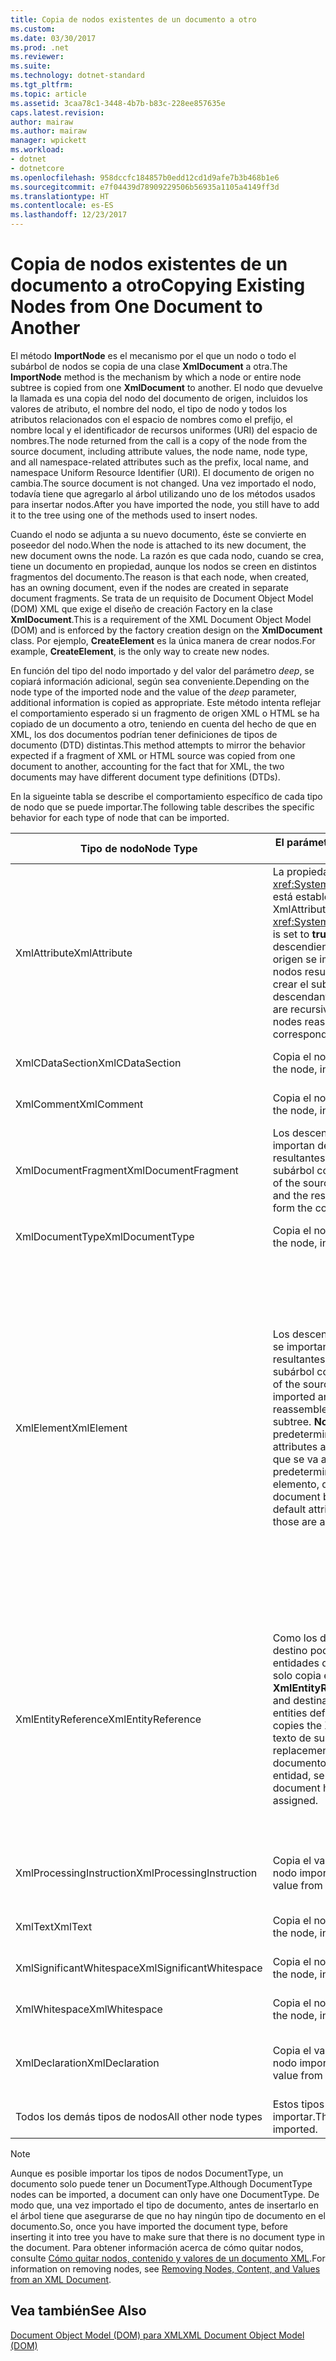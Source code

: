 ```yaml
---
title: Copia de nodos existentes de un documento a otro
ms.custom: 
ms.date: 03/30/2017
ms.prod: .net
ms.reviewer: 
ms.suite: 
ms.technology: dotnet-standard
ms.tgt_pltfrm: 
ms.topic: article
ms.assetid: 3caa78c1-3448-4b7b-b83c-228ee857635e
caps.latest.revision: 
author: mairaw
ms.author: mairaw
manager: wpickett
ms.workload:
- dotnet
- dotnetcore
ms.openlocfilehash: 958dccfc184857b0edd12cd1d9afe7b3b468b1e6
ms.sourcegitcommit: e7f04439d78909229506b56935a1105a4149ff3d
ms.translationtype: HT
ms.contentlocale: es-ES
ms.lasthandoff: 12/23/2017
---
```

# <a name="copying-existing-nodes-from-one-document-to-another"></a><span data-ttu-id="59ca4-102">Copia de nodos existentes de un documento a otro</span><span class="sxs-lookup"><span data-stu-id="59ca4-102">Copying Existing Nodes from One Document to Another</span></span>
<span data-ttu-id="59ca4-103">El método **ImportNode** es el mecanismo por el que un nodo o todo el subárbol de nodos se copia de una clase **XmlDocument** a otra.</span><span class="sxs-lookup"><span data-stu-id="59ca4-103">The **ImportNode** method is the mechanism by which a node or entire node subtree is copied from one **XmlDocument** to another.</span></span> <span data-ttu-id="59ca4-104">El nodo que devuelve la llamada es una copia del nodo del documento de origen, incluidos los valores de atributo, el nombre del nodo, el tipo de nodo y todos los atributos relacionados con el espacio de nombres como el prefijo, el nombre local y el identificador de recursos uniformes (URI) del espacio de nombres.</span><span class="sxs-lookup"><span data-stu-id="59ca4-104">The node returned from the call is a copy of the node from the source document, including attribute values, the node name, node type, and all namespace-related attributes such as the prefix, local name, and namespace Uniform Resource Identifier (URI).</span></span> <span data-ttu-id="59ca4-105">El documento de origen no cambia.</span><span class="sxs-lookup"><span data-stu-id="59ca4-105">The source document is not changed.</span></span> <span data-ttu-id="59ca4-106">Una vez importado el nodo, todavía tiene que agregarlo al árbol utilizando uno de los métodos usados para insertar nodos.</span><span class="sxs-lookup"><span data-stu-id="59ca4-106">After you have imported the node, you still have to add it to the tree using one of the methods used to insert nodes.</span></span>  
  
 <span data-ttu-id="59ca4-107">Cuando el nodo se adjunta a su nuevo documento, éste se convierte en poseedor del nodo.</span><span class="sxs-lookup"><span data-stu-id="59ca4-107">When the node is attached to its new document, the new document owns the node.</span></span> <span data-ttu-id="59ca4-108">La razón es que cada nodo, cuando se crea, tiene un documento en propiedad, aunque los nodos se creen en distintos fragmentos del documento.</span><span class="sxs-lookup"><span data-stu-id="59ca4-108">The reason is that each node, when created, has an owning document, even if the nodes are created in separate document fragments.</span></span> <span data-ttu-id="59ca4-109">Se trata de un requisito de Document Object Model (DOM) XML que exige el diseño de creación Factory en la clase **XmlDocument**.</span><span class="sxs-lookup"><span data-stu-id="59ca4-109">This is a requirement of the XML Document Object Model (DOM) and is enforced by the factory creation design on the **XmlDocument** class.</span></span> <span data-ttu-id="59ca4-110">Por ejemplo, **CreateElement** es la única manera de crear nodos.</span><span class="sxs-lookup"><span data-stu-id="59ca4-110">For example, **CreateElement**, is the only way to create new nodes.</span></span>  
  
 <span data-ttu-id="59ca4-111">En función del tipo del nodo importado y del valor del parámetro *deep*, se copiará información adicional, según sea conveniente.</span><span class="sxs-lookup"><span data-stu-id="59ca4-111">Depending on the node type of the imported node and the value of the *deep* parameter, additional information is copied as appropriate.</span></span> <span data-ttu-id="59ca4-112">Este método intenta reflejar el comportamiento esperado si un fragmento de origen XML o HTML se ha copiado de un documento a otro, teniendo en cuenta del hecho de que en XML, los dos documentos podrían tener definiciones de tipos de documento (DTD) distintas.</span><span class="sxs-lookup"><span data-stu-id="59ca4-112">This method attempts to mirror the behavior expected if a fragment of XML or HTML source was copied from one document to another, accounting for the fact that for XML, the two documents may have different document type definitions (DTDs).</span></span>  
  
 <span data-ttu-id="59ca4-113">En la sigueinte tabla se describe el comportamiento específico de cada tipo de nodo que se puede importar.</span><span class="sxs-lookup"><span data-stu-id="59ca4-113">The following table describes the specific behavior for each type of node that can be imported.</span></span>  
  
|<span data-ttu-id="59ca4-114">Tipo de nodo</span><span class="sxs-lookup"><span data-stu-id="59ca4-114">Node Type</span></span>|<span data-ttu-id="59ca4-115">El parámetro *deep* es true</span><span class="sxs-lookup"><span data-stu-id="59ca4-115">*deep* parameter is true</span></span>|<span data-ttu-id="59ca4-116">El parámetro *deep* es false</span><span class="sxs-lookup"><span data-stu-id="59ca4-116">*deep* parameter is false</span></span>|  
|---------------|------------------------------|-------------------------------|  
|<span data-ttu-id="59ca4-117">XmlAttribute</span><span class="sxs-lookup"><span data-stu-id="59ca4-117">XmlAttribute</span></span>|<span data-ttu-id="59ca4-118">La propiedad <xref:System.Xml.XmlAttribute.Specified%2A> está establecida en **true** en el nodo XmlAttribute.</span><span class="sxs-lookup"><span data-stu-id="59ca4-118">The <xref:System.Xml.XmlAttribute.Specified%2A> is set to **true** on the XmlAttribute.</span></span> <span data-ttu-id="59ca4-119">Los descendientes del nodo **XmlAttribute** de origen se importan de forma recursiva y los nodos resultantes se reensamblan para crear el subárbol correspondiente.</span><span class="sxs-lookup"><span data-stu-id="59ca4-119">The descendants of the source **XmlAttribute** are recursively imported and the resulting nodes reassembled to form the corresponding subtree.</span></span>|<span data-ttu-id="59ca4-120">El parámetro *deep* no se aplica a los nodos **XmlAttribute**, dado que siempre incluyen sus nodos secundarios cuando se importan.</span><span class="sxs-lookup"><span data-stu-id="59ca4-120">The *deep* parameter does not apply to **XmlAttribute** nodes, because they always carry their child nodes with them when imported.</span></span>|  
|<span data-ttu-id="59ca4-121">XmlCDataSection</span><span class="sxs-lookup"><span data-stu-id="59ca4-121">XmlCDataSection</span></span>|<span data-ttu-id="59ca4-122">Copia el nodo, junto con sus datos.</span><span class="sxs-lookup"><span data-stu-id="59ca4-122">Copies the node, including its data.</span></span>|<span data-ttu-id="59ca4-123">Copia el nodo, junto con sus datos.</span><span class="sxs-lookup"><span data-stu-id="59ca4-123">Copies the node, including its data.</span></span>|  
|<span data-ttu-id="59ca4-124">XmlComment</span><span class="sxs-lookup"><span data-stu-id="59ca4-124">XmlComment</span></span>|<span data-ttu-id="59ca4-125">Copia el nodo, junto con sus datos.</span><span class="sxs-lookup"><span data-stu-id="59ca4-125">Copies the node, including its data.</span></span>|<span data-ttu-id="59ca4-126">Copia el nodo, junto con sus datos.</span><span class="sxs-lookup"><span data-stu-id="59ca4-126">Copies the node, including its data.</span></span>|  
|<span data-ttu-id="59ca4-127">XmlDocumentFragment</span><span class="sxs-lookup"><span data-stu-id="59ca4-127">XmlDocumentFragment</span></span>|<span data-ttu-id="59ca4-128">Los descendientes del nodo de origen se importan de forma recursiva y los nodos resultantes se reensamblan para crear el subárbol correspondiente.</span><span class="sxs-lookup"><span data-stu-id="59ca4-128">The descendants of the source node are recursively imported and the resulting nodes reassembled to form the corresponding subtree.</span></span>|<span data-ttu-id="59ca4-129">Se crea una clase **XmlDocumentFragment** vacía.</span><span class="sxs-lookup"><span data-stu-id="59ca4-129">An empty **XmlDocumentFragment** is created.</span></span>|  
|<span data-ttu-id="59ca4-130">XmlDocumentType</span><span class="sxs-lookup"><span data-stu-id="59ca4-130">XmlDocumentType</span></span>|<span data-ttu-id="59ca4-131">Copia el nodo, junto con sus datos.\*</span><span class="sxs-lookup"><span data-stu-id="59ca4-131">Copies the node, including its data.\*</span></span>|<span data-ttu-id="59ca4-132">Copia el nodo, junto con sus datos.\*</span><span class="sxs-lookup"><span data-stu-id="59ca4-132">Copies the node, including its data.\*</span></span>|  
|<span data-ttu-id="59ca4-133">XmlElement</span><span class="sxs-lookup"><span data-stu-id="59ca4-133">XmlElement</span></span>|<span data-ttu-id="59ca4-134">Los descendientes del elemento de origen se importan de forma recursiva y los nodos resultantes se reensamblan para crear el subárbol correspondiente.</span><span class="sxs-lookup"><span data-stu-id="59ca4-134">The descendants of the source element are recursively imported and the resulting nodes reassembled to form the corresponding subtree.</span></span> <span data-ttu-id="59ca4-135">**Nota:** Los atributos predeterminados no se copian.</span><span class="sxs-lookup"><span data-stu-id="59ca4-135">**Note:**  Default attributes are not copied.</span></span> <span data-ttu-id="59ca4-136">Si el documento que se va a importar define atributos predeterminados para este nombre de elemento, dichos atributos se asignan.</span><span class="sxs-lookup"><span data-stu-id="59ca4-136">If the document being imported into defines default attributes for this element name, those are assigned.</span></span>|<span data-ttu-id="59ca4-137">Los nodos del atributo especificado del elemento de origen se importan y los nodos **XmlAttribute** se adjuntan al nuevo elemento.</span><span class="sxs-lookup"><span data-stu-id="59ca4-137">Specified attribute nodes of the source element are imported, and the generated **XmlAttribute** nodes are attached to the new element.</span></span> <span data-ttu-id="59ca4-138">Los nodos descendientes no se copian.</span><span class="sxs-lookup"><span data-stu-id="59ca4-138">The descendant nodes are not copied.</span></span> <span data-ttu-id="59ca4-139">**Nota:** Los atributos predeterminados no se copian.</span><span class="sxs-lookup"><span data-stu-id="59ca4-139">**Note:**  Default attributes are not copied.</span></span> <span data-ttu-id="59ca4-140">Si el documento que se va a importar define atributos predeterminados para este nombre de elemento, dichos atributos se asignan.</span><span class="sxs-lookup"><span data-stu-id="59ca4-140">If the document being imported into defines default attributes for this element name, those are assigned.</span></span>|  
|<span data-ttu-id="59ca4-141">XmlEntityReference</span><span class="sxs-lookup"><span data-stu-id="59ca4-141">XmlEntityReference</span></span>|<span data-ttu-id="59ca4-142">Como los documentos de origen y de destino podrían tener definidas las entidades de forma diferente, este método solo copia el nodo **XmlEntityReference**.</span><span class="sxs-lookup"><span data-stu-id="59ca4-142">Because the source and destination documents could have the entities defined differently, this method only copies the **XmlEntityReference** node.</span></span> <span data-ttu-id="59ca4-143">El texto de sustitución no se incluye.</span><span class="sxs-lookup"><span data-stu-id="59ca4-143">The replacement text is not included.</span></span> <span data-ttu-id="59ca4-144">Si el documento de destino tiene definida la entidad, se asigna su valor.</span><span class="sxs-lookup"><span data-stu-id="59ca4-144">If the destination document has the entity defined, its value is assigned.</span></span>|<span data-ttu-id="59ca4-145">Como los documentos de origen y de destino podrían tener definidas las entidades de forma diferente, este método solo copia el nodo **XmlEntityReference**.</span><span class="sxs-lookup"><span data-stu-id="59ca4-145">Because the source and destination documents could have the entities defined differently, this method only copies the **XmlEntityReference** node.</span></span> <span data-ttu-id="59ca4-146">El texto de sustitución no se incluye.</span><span class="sxs-lookup"><span data-stu-id="59ca4-146">The replacement text is not included.</span></span> <span data-ttu-id="59ca4-147">Si el documento de destino tiene definida la entidad, se asigna su valor.</span><span class="sxs-lookup"><span data-stu-id="59ca4-147">If the destination document has the entity defined, its value is assigned.</span></span>|  
|<span data-ttu-id="59ca4-148">XmlProcessingInstruction</span><span class="sxs-lookup"><span data-stu-id="59ca4-148">XmlProcessingInstruction</span></span>|<span data-ttu-id="59ca4-149">Copia el valor de destino y de datos del nodo importado.</span><span class="sxs-lookup"><span data-stu-id="59ca4-149">Copies the target and data value from the imported node.</span></span>|<span data-ttu-id="59ca4-150">Copia el valor de destino y de datos del nodo importado.</span><span class="sxs-lookup"><span data-stu-id="59ca4-150">Copies the target and data value from the imported node.</span></span>|  
|<span data-ttu-id="59ca4-151">XmlText</span><span class="sxs-lookup"><span data-stu-id="59ca4-151">XmlText</span></span>|<span data-ttu-id="59ca4-152">Copia el nodo, junto con sus datos.</span><span class="sxs-lookup"><span data-stu-id="59ca4-152">Copies the node, including its data.</span></span>|<span data-ttu-id="59ca4-153">Copia el nodo, junto con sus datos.</span><span class="sxs-lookup"><span data-stu-id="59ca4-153">Copies the node, including its data.</span></span>|  
|<span data-ttu-id="59ca4-154">XmlSignificantWhitespace</span><span class="sxs-lookup"><span data-stu-id="59ca4-154">XmlSignificantWhitespace</span></span>|<span data-ttu-id="59ca4-155">Copia el nodo, junto con sus datos.</span><span class="sxs-lookup"><span data-stu-id="59ca4-155">Copies the node, including its data.</span></span>|<span data-ttu-id="59ca4-156">Copia el nodo, junto con sus datos.</span><span class="sxs-lookup"><span data-stu-id="59ca4-156">Copies the node, including its data.</span></span>|  
|<span data-ttu-id="59ca4-157">XmlWhitespace</span><span class="sxs-lookup"><span data-stu-id="59ca4-157">XmlWhitespace</span></span>|<span data-ttu-id="59ca4-158">Copia el nodo, junto con sus datos.</span><span class="sxs-lookup"><span data-stu-id="59ca4-158">Copies the node, including its data.</span></span>|<span data-ttu-id="59ca4-159">Copia el nodo, junto con sus datos.</span><span class="sxs-lookup"><span data-stu-id="59ca4-159">Copies the node, including its data.</span></span>|  
|<span data-ttu-id="59ca4-160">XmlDeclaration</span><span class="sxs-lookup"><span data-stu-id="59ca4-160">XmlDeclaration</span></span>|<span data-ttu-id="59ca4-161">Copia el valor de destino y de datos del nodo importado.</span><span class="sxs-lookup"><span data-stu-id="59ca4-161">Copies the target and data value from the imported node.</span></span>|<span data-ttu-id="59ca4-162">Copia el valor de destino y de datos del nodo importado.</span><span class="sxs-lookup"><span data-stu-id="59ca4-162">Copies the target and data value from the imported node.</span></span>|  
|<span data-ttu-id="59ca4-163">Todos los demás tipos de nodos</span><span class="sxs-lookup"><span data-stu-id="59ca4-163">All other node types</span></span>|<span data-ttu-id="59ca4-164">Estos tipos de nodos no se pueden importar.</span><span class="sxs-lookup"><span data-stu-id="59ca4-164">These node types cannot be imported.</span></span>|<span data-ttu-id="59ca4-165">Estos tipos de nodos no se pueden importar.</span><span class="sxs-lookup"><span data-stu-id="59ca4-165">These node types cannot be imported.</span></span>|  
  
> [!NOTE]
>  <span data-ttu-id="59ca4-166">Aunque es posible importar los tipos de nodos DocumentType, un documento solo puede tener un DocumentType.</span><span class="sxs-lookup"><span data-stu-id="59ca4-166">Although DocumentType nodes can be imported, a document can only have one DocumentType.</span></span> <span data-ttu-id="59ca4-167">De modo que, una vez importado el tipo de documento, antes de insertarlo en el árbol tiene que asegurarse de que no hay ningún tipo de documento en el documento.</span><span class="sxs-lookup"><span data-stu-id="59ca4-167">So, once you have imported the document type, before inserting it into tree you have to make sure that there is no document type in the document.</span></span> <span data-ttu-id="59ca4-168">Para obtener información acerca de cómo quitar nodos, consulte [Cómo quitar nodos, contenido y valores de un documento XML](../../../../docs/standard/data/xml/removing-nodes-content-and-values-from-an-xml-document.md).</span><span class="sxs-lookup"><span data-stu-id="59ca4-168">For information on removing nodes, see [Removing Nodes, Content, and Values from an XML Document](../../../../docs/standard/data/xml/removing-nodes-content-and-values-from-an-xml-document.md).</span></span>  
  
## <a name="see-also"></a><span data-ttu-id="59ca4-169">Vea también</span><span class="sxs-lookup"><span data-stu-id="59ca4-169">See Also</span></span>  
 [<span data-ttu-id="59ca4-170">Document Object Model (DOM) para XML</span><span class="sxs-lookup"><span data-stu-id="59ca4-170">XML Document Object Model (DOM)</span></span>](../../../../docs/standard/data/xml/xml-document-object-model-dom.md)
